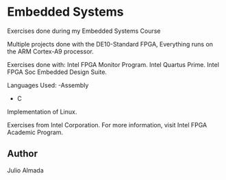 # **Embedded Systems**
Exercises done during my Embedded Systems Course

Multiple projects done with the DE10-Standard FPGA, Everything runs on the ARM Cortex-A9 processor.

Exercises done with:
Intel FPGA Monitor Program.
Intel Quartus Prime.
Intel FPGA Soc Embedded Design Suite.

Languages Used:
-Assembly
- C

Implementation of Linux.

Exercises from Intel Corporation.
For more information, visit Intel FPGA Academic Program.

## **Author**
Julio Almada
